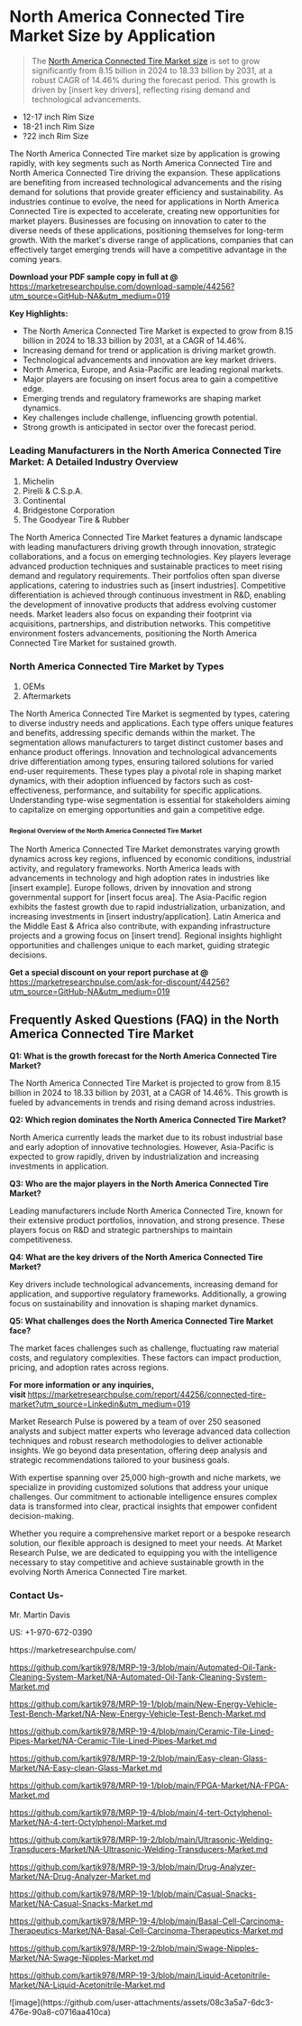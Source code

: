 <h1>North America Connected Tire Market&nbsp;Size by Application</h1><blockquote><p>The <a href="https://marketresearchpulse.com/download-sample/44256?utm_source=GitHub-NA&amp;utm_medium=019">North America Connected Tire Market size</a> is set to grow significantly from 8.15 billion in 2024 to 18.33 billion by 2031, at a robust CAGR of 14.46% during the forecast period. This growth is driven by [insert key drivers], reflecting rising demand and technological advancements.</p></blockquote><ul><li>12-17 inch Rim Size <li> 18-21 inch Rim Size <li> ?22 inch Rim Size</li></ul><p>The North America Connected Tire market size by application is growing rapidly, with key segments such as North America Connected Tire and North America Connected Tire driving the expansion. These applications are benefiting from increased technological advancements and the rising demand for solutions that provide greater efficiency and sustainability. As industries continue to evolve, the need for applications in North America Connected Tire is expected to accelerate, creating new opportunities for market players. Businesses are focusing on innovation to cater to the diverse needs of these applications, positioning themselves for long-term growth. With the market's diverse range of applications, companies that can effectively target emerging trends will have a competitive advantage in the coming years.</p><p><strong>Download your PDF sample copy in full at @ </strong><a href="https://marketresearchpulse.com/download-sample/44256?utm_source=GitHub-NA&amp;utm_medium=019">https://marketresearchpulse.com/download-sample/44256?utm_source=GitHub-NA&amp;utm_medium=019</a></p><p><strong>Key Highlights: </strong></p><ul><li>The North America Connected Tire Market is expected to grow from 8.15 billion in 2024 to 18.33 billion by 2031, at a CAGR of 14.46%.</li><li>Increasing demand for trend or application is driving market growth.</li><li>Technological advancements and innovation are key market drivers.</li><li>North America, Europe, and Asia-Pacific are leading regional markets.</li><li>Major players are focusing on insert focus area to gain a competitive edge.</li><li>Emerging trends and regulatory frameworks are shaping market dynamics.</li><li>Key challenges include challenge, influencing growth potential.</li><li>Strong growth is anticipated in sector over the forecast period.</li></ul><h3>Leading Manufacturers in the North America Connected Tire Market: A Detailed Industry Overview</h3><ol><li>Michelin</li><li>Pirelli & C.S.p.A.</li><li>Continental</li><li>Bridgestone Corporation</li><li>The Goodyear Tire & Rubber</li></ol><div class="flex max-w-full flex-col flex-grow"><div class="min-h-8 text-message flex w-full flex-col items-end gap-2 whitespace-normal break-words [.text-message+&amp;]:mt-5" dir="auto" data-message-author-role="assistant" data-message-id="fd8432e4-4910-450d-b182-61b7bfb0a01f" data-message-model-slug="gpt-4o"><div class="flex w-full flex-col gap-1 empty:hidden first:pt-[3px]"><div class="markdown prose w-full break-words dark:prose-invert light"><p>The North America Connected Tire Market features a dynamic landscape with leading manufacturers driving growth through innovation, strategic collaborations, and a focus on emerging technologies. Key players leverage advanced production techniques and sustainable practices to meet rising demand and regulatory requirements. Their portfolios often span diverse applications, catering to industries such as [insert industries]. Competitive differentiation is achieved through continuous investment in R&amp;D, enabling the development of innovative products that address evolving customer needs. Market leaders also focus on expanding their footprint via acquisitions, partnerships, and distribution networks. This competitive environment fosters advancements, positioning the North America Connected Tire Market for sustained growth.</p></div></div></div></div><h3>North America Connected Tire Market by Types</h3><ol><li>OEMs <li> Aftermarkets</li></ol><div class="flex max-w-full flex-col flex-grow"><div class="min-h-8 text-message flex w-full flex-col items-end gap-2 whitespace-normal break-words [.text-message+&amp;]:mt-5" dir="auto" data-message-author-role="assistant" data-message-id="084470be-0bb7-4664-bddf-5156b4f41249" data-message-model-slug="gpt-4o-mini"><div class="flex w-full flex-col gap-1 empty:hidden first:pt-[3px]"><div class="markdown prose w-full break-words dark:prose-invert light"><p>The North America Connected Tire Market is segmented by types, catering to diverse industry needs and applications. Each type offers unique features and benefits, addressing specific demands within the market. The segmentation allows manufacturers to target distinct customer bases and enhance product offerings. Innovation and technological advancements drive differentiation among types, ensuring tailored solutions for varied end-user requirements. These types play a pivotal role in shaping market dynamics, with their adoption influenced by factors such as cost-effectiveness, performance, and suitability for specific applications. Understanding type-wise segmentation is essential for stakeholders aiming to capitalize on emerging opportunities and gain a competitive edge.</p></div></div></div></div><h3><span style="font-size: 11px;">Regional Overview of the North America Connected Tire Market</span></h3><div class="flex max-w-full flex-col flex-grow"><div class="min-h-8 text-message flex w-full flex-col items-end gap-2 whitespace-normal break-words [.text-message+&amp;]:mt-5" dir="auto" data-message-author-role="assistant" data-message-id="e9038762-ce64-4e30-91c9-9bd413514231" data-message-model-slug="gpt-4o-mini"><div class="flex w-full flex-col gap-1 empty:hidden first:pt-[3px]"><div class="markdown prose w-full break-words dark:prose-invert light"><p>The North America Connected Tire Market demonstrates varying growth dynamics across key regions, influenced by economic conditions, industrial activity, and regulatory frameworks. North America leads with advancements in technology and high adoption rates in industries like [insert example]. Europe follows, driven by innovation and strong governmental support for [insert focus area]. The Asia-Pacific region exhibits the fastest growth due to rapid industrialization, urbanization, and increasing investments in [insert industry/application]. Latin America and the Middle East &amp; Africa also contribute, with expanding infrastructure projects and a growing focus on [insert trend]. Regional insights highlight opportunities and challenges unique to each market, guiding strategic decisions.</p></div></div></div></div><p><strong>Get a special discount on your report purchase at @ </strong><a href="https://marketresearchpulse.com/ask-for-discount/44256?utm_source=GitHub-NA&amp;utm_medium=019">https://marketresearchpulse.com/ask-for-discount/44256?utm_source=GitHub-NA&amp;utm_medium=019</a></p><h2>Frequently Asked Questions (FAQ) in the North America Connected Tire Market</h2><p><strong>Q1: What is the growth forecast for the North America Connected Tire Market?</strong></p><p>The North America Connected Tire Market is projected to grow from 8.15 billion in 2024 to 18.33 billion by 2031, at a CAGR of 14.46%. This growth is fueled by advancements in trends and rising demand across industries.</p><p><strong>Q2: Which region dominates the North America Connected Tire Market?</strong></p><p>North America currently leads the market due to its robust industrial base and early adoption of innovative technologies. However, Asia-Pacific is expected to grow rapidly, driven by industrialization and increasing investments in application.</p><p><strong>Q3: Who are the major players in the North America Connected Tire Market?</strong></p><p>Leading manufacturers include North America Connected Tire, known for their extensive product portfolios, innovation, and strong presence. These players focus on R&amp;D and strategic partnerships to maintain competitiveness.</p><p><strong>Q4: What are the key drivers of the North America Connected Tire Market?</strong></p><p>Key drivers include technological advancements, increasing demand for application, and supportive regulatory frameworks. Additionally, a growing focus on sustainability and innovation is shaping market dynamics.</p><p><strong>Q5: What challenges does the North America Connected Tire Market face?</strong></p><p>The market faces challenges such as challenge, fluctuating raw material costs, and regulatory complexities. These factors can impact production, pricing, and adoption rates across regions.</p><p><strong>For more information or any inquiries, visit&nbsp;</strong><a href="https://marketresearchpulse.com/report/44256/connected-tire-market?utm_source=Linkedin&utm_medium=019">https://marketresearchpulse.com/report/44256/connected-tire-market?utm_source=Linkedin&utm_medium=019</a></p><p>Market Research Pulse is powered by a team of over 250 seasoned analysts and subject matter experts who leverage advanced data collection techniques and robust research methodologies to deliver actionable insights. We go beyond data presentation, offering deep analysis and strategic recommendations tailored to your business goals.</p><p>With expertise spanning over 25,000 high-growth and niche markets, we specialize in providing customized solutions that address your unique challenges. Our commitment to actionable intelligence ensures complex data is transformed into clear, practical insights that empower confident decision-making.</p><p>Whether you require a comprehensive market report or a bespoke research solution, our flexible approach is designed to meet your needs. At Market Research Pulse, we are dedicated to equipping you with the intelligence necessary to stay competitive and achieve sustainable growth in the evolving North America Connected Tire market.</p><h3><strong>Contact Us-</strong></h3><p>Mr. Martin Davis</p><p>US: +1-970-672-0390</p><p>https://marketresearchpulse.com/</p><p><a href="https://github.com/kartik978/MRP-19-3/blob/main/Automated-Oil-Tank-Cleaning-System-Market/NA-Automated-Oil-Tank-Cleaning-System-Market.md">https://github.com/kartik978/MRP-19-3/blob/main/Automated-Oil-Tank-Cleaning-System-Market/NA-Automated-Oil-Tank-Cleaning-System-Market.md</a></p><p><a href="https://github.com/kartik978/MRP-19-1/blob/main/New-Energy-Vehicle-Test-Bench-Market/NA-New-Energy-Vehicle-Test-Bench-Market.md">https://github.com/kartik978/MRP-19-1/blob/main/New-Energy-Vehicle-Test-Bench-Market/NA-New-Energy-Vehicle-Test-Bench-Market.md</a></p><p><a href="https://github.com/kartik978/MRP-19-4/blob/main/Ceramic-Tile-Lined-Pipes-Market/NA-Ceramic-Tile-Lined-Pipes-Market.md">https://github.com/kartik978/MRP-19-4/blob/main/Ceramic-Tile-Lined-Pipes-Market/NA-Ceramic-Tile-Lined-Pipes-Market.md</a></p><p><a href="https://github.com/kartik978/MRP-19-2/blob/main/Easy-clean-Glass-Market/NA-Easy-clean-Glass-Market.md">https://github.com/kartik978/MRP-19-2/blob/main/Easy-clean-Glass-Market/NA-Easy-clean-Glass-Market.md</a></p><p><a href="https://github.com/kartik978/MRP-19-1/blob/main/FPGA-Market/NA-FPGA-Market.md">https://github.com/kartik978/MRP-19-1/blob/main/FPGA-Market/NA-FPGA-Market.md</a></p><p><a href="https://github.com/kartik978/MRP-19-4/blob/main/4-tert-Octylphenol-Market/NA-4-tert-Octylphenol-Market.md">https://github.com/kartik978/MRP-19-4/blob/main/4-tert-Octylphenol-Market/NA-4-tert-Octylphenol-Market.md</a></p><p><a href="https://github.com/kartik978/MRP-19-2/blob/main/Ultrasonic-Welding-Transducers-Market/NA-Ultrasonic-Welding-Transducers-Market.md">https://github.com/kartik978/MRP-19-2/blob/main/Ultrasonic-Welding-Transducers-Market/NA-Ultrasonic-Welding-Transducers-Market.md</a></p><p><a href="https://github.com/kartik978/MRP-19-3/blob/main/Drug-Analyzer-Market/NA-Drug-Analyzer-Market.md">https://github.com/kartik978/MRP-19-3/blob/main/Drug-Analyzer-Market/NA-Drug-Analyzer-Market.md</a></p><p><a href="https://github.com/kartik978/MRP-19-1/blob/main/Casual-Snacks-Market/NA-Casual-Snacks-Market.md">https://github.com/kartik978/MRP-19-1/blob/main/Casual-Snacks-Market/NA-Casual-Snacks-Market.md</a></p><p><a href="https://github.com/kartik978/MRP-19-4/blob/main/Basal-Cell-Carcinoma-Therapeutics-Market/NA-Basal-Cell-Carcinoma-Therapeutics-Market.md">https://github.com/kartik978/MRP-19-4/blob/main/Basal-Cell-Carcinoma-Therapeutics-Market/NA-Basal-Cell-Carcinoma-Therapeutics-Market.md</a></p><p><a href="https://github.com/kartik978/MRP-19-2/blob/main/Swage-Nipples-Market/NA-Swage-Nipples-Market.md">https://github.com/kartik978/MRP-19-2/blob/main/Swage-Nipples-Market/NA-Swage-Nipples-Market.md</a></p><p><a href="https://github.com/kartik978/MRP-19-3/blob/main/Liquid-Acetonitrile-Market/NA-Liquid-Acetonitrile-Market.md">https://github.com/kartik978/MRP-19-3/blob/main/Liquid-Acetonitrile-Market/NA-Liquid-Acetonitrile-Market.md</a></p>
![image](https://github.com/user-attachments/assets/08c3a5a7-6dc3-476e-90a8-c0716aa410ca)

